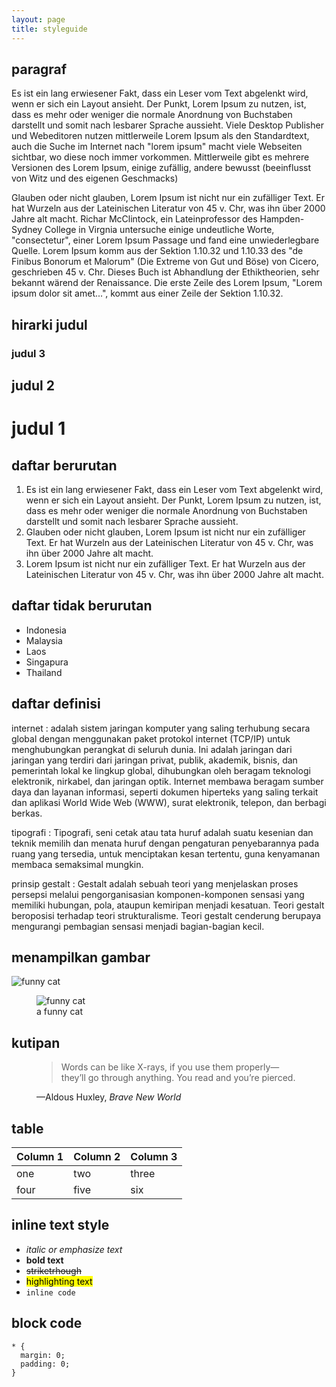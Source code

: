 ```yaml
---
layout: page
title: styleguide
---
```


## paragraf
Es ist ein lang erwiesener Fakt, dass ein Leser vom Text abgelenkt wird, wenn er sich ein Layout ansieht. Der Punkt, Lorem Ipsum zu nutzen, ist, dass es mehr oder weniger die normale Anordnung von Buchstaben darstellt und somit nach lesbarer Sprache aussieht. Viele Desktop Publisher und Webeditoren nutzen mittlerweile Lorem Ipsum als den Standardtext, auch die Suche im Internet nach "lorem ipsum" macht viele Webseiten sichtbar, wo diese noch immer vorkommen. Mittlerweile gibt es mehrere Versionen des Lorem Ipsum, einige zufällig, andere bewusst (beeinflusst von Witz und des eigenen Geschmacks)

Glauben oder nicht glauben, Lorem Ipsum ist nicht nur ein zufälliger Text. Er hat Wurzeln aus der Lateinischen Literatur von 45 v. Chr, was ihn über 2000 Jahre alt macht. Richar McClintock, ein Lateinprofessor des Hampden-Sydney College in Virgnia untersuche einige undeutliche Worte, "consectetur", einer Lorem Ipsum Passage und fand eine unwiederlegbare Quelle. Lorem Ipsum komm aus der Sektion 1.10.32 und 1.10.33 des "de Finibus Bonorum et Malorum" (Die Extreme von Gut und Böse) von Cicero, geschrieben 45 v. Chr. Dieses Buch ist Abhandlung der Ethiktheorien, sehr bekannt wärend der Renaissance. Die erste Zeile des Lorem Ipsum, "Lorem ipsum dolor sit amet...", kommt aus einer Zeile der Sektion 1.10.32.

## hirarki judul
### judul 3
## judul 2
# judul 1

## daftar berurutan
1. Es ist ein lang erwiesener Fakt, dass ein Leser vom Text abgelenkt wird, wenn er sich ein Layout ansieht. Der Punkt, Lorem Ipsum zu nutzen, ist, dass es mehr oder weniger die normale Anordnung von Buchstaben darstellt und somit nach lesbarer Sprache aussieht.
2. Glauben oder nicht glauben, Lorem Ipsum ist nicht nur ein zufälliger Text. Er hat Wurzeln aus der Lateinischen Literatur von 45 v. Chr, was ihn über 2000 Jahre alt macht.
3. Lorem Ipsum ist nicht nur ein zufälliger Text. Er hat Wurzeln aus der Lateinischen Literatur von 45 v. Chr, was ihn über 2000 Jahre alt macht.

## daftar tidak berurutan
- Indonesia
- Malaysia
- Laos
- Singapura
- Thailand

## daftar definisi
internet
: adalah sistem jaringan komputer yang saling terhubung secara global dengan menggunakan paket protokol internet (TCP/IP) untuk menghubungkan perangkat di seluruh dunia. Ini adalah jaringan dari jaringan yang terdiri dari jaringan privat, publik, akademik, bisnis, dan pemerintah lokal ke lingkup global, dihubungkan oleh beragam teknologi elektronik, nirkabel, dan jaringan optik. Internet membawa beragam sumber daya dan layanan informasi, seperti dokumen hiperteks yang saling terkait dan aplikasi World Wide Web (WWW), surat elektronik, telepon, dan berbagi berkas.

tipografi
: Tipografi, seni cetak atau tata huruf adalah suatu kesenian dan teknik memilih dan menata huruf dengan pengaturan penyebarannya pada ruang yang tersedia, untuk menciptakan kesan tertentu, guna kenyamanan membaca semaksimal mungkin.

prinsip gestalt
: Gestalt adalah sebuah teori yang menjelaskan proses persepsi melalui pengorganisasian komponen-komponen sensasi yang memiliki hubungan, pola, ataupun kemiripan menjadi kesatuan. Teori gestalt beroposisi terhadap teori strukturalisme. Teori gestalt cenderung berupaya mengurangi pembagian sensasi menjadi bagian-bagian kecil.

## menampilkan gambar
![funny cat](https://source.unsplash.com/Tn8DLxwuDMA)

<figure>
  <img src="https://source.unsplash.com/Tn8DLxwuDMA" alt="funny cat">
  <figcaption>a funny cat</figcaption>
</figure>

## kutipan
<figure>
  <blockquote cite="https://www.huxley.net/bnw/four.html">
    <p>Words can be like X-rays, if you use them properly—they’ll go through anything. You read and you’re pierced.</p>
  </blockquote>
  <figcaption>—Aldous Huxley, <cite>Brave New World</cite></figcaption>
</figure>

## table

Column 1 | Column 2 | Column 3
--- | --- | ---
one | two | three
four | five | six

## inline text style
- *italic or emphasize text*
- **bold text**
- ~~striketrhough~~
- <mark>highlighting text</mark>
- `inline code`

## block code
```
* {
  margin: 0;
  padding: 0;
}
```



























